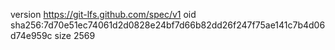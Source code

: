 version https://git-lfs.github.com/spec/v1
oid sha256:7d70e51ec74061d2d0828e24bf7d66b82dd26f247f75ae141c7b4d06d74e959c
size 2569
